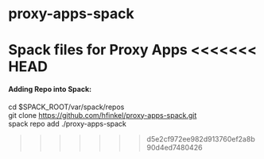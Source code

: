 # proxy-apps-spack
Spack files for Proxy Apps
<<<<<<< HEAD
=======

#### Adding Repo into Spack:
cd $SPACK_ROOT/var/spack/repos  
git clone https://github.com/hfinkel/proxy-apps-spack.git  
spack repo add ./proxy-apps-spack
>>>>>>> d5e2cf972ee982d913760ef2a8b90d4ed7480426
